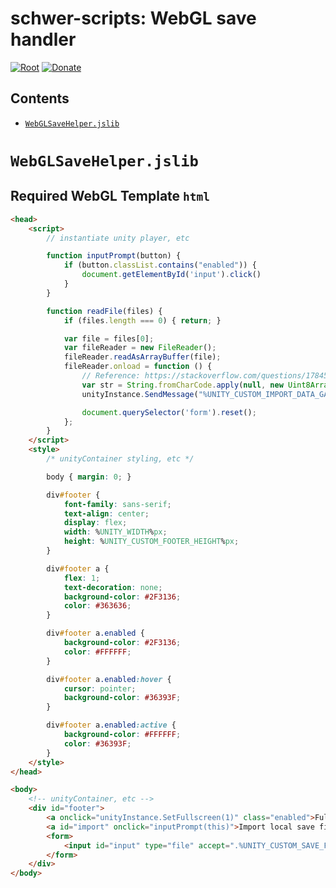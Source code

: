 # schwer-scripts: WebGL save handler
[![Root](https://img.shields.io/badge/Root-schwer--scripts-0366D6.svg)](/../../) [![Donate](https://img.shields.io/badge/Donate-PayPal-brightgreen.svg)](https://www.paypal.com/donate?hosted_button_id=NYFKAS24D4MJS)

<!-- one-line description -->

<!-- .jslib folder and import settings -->

## Contents
* [`WebGLSaveHelper.jslib`](#WebGLSaveHelper.jslib)

# `WebGLSaveHelper.jslib`

## Required WebGL Template `html`
```html
<head>
    <script>
        // instantiate unity player, etc

        function inputPrompt(button) {
            if (button.classList.contains("enabled")) {
                document.getElementById('input').click()
            }
        }

        function readFile(files) {
            if (files.length === 0) { return; }

            var file = files[0];
            var fileReader = new FileReader();
            fileReader.readAsArrayBuffer(file);
            fileReader.onload = function () {
                // Reference: https://stackoverflow.com/questions/17845032/net-mvc-deserialize-byte-array-from-json-uint8array
                var str = String.fromCharCode.apply(null, new Uint8Array(fileReader.result));
                unityInstance.SendMessage("%UNITY_CUSTOM_IMPORT_DATA_GAME_OBJECT_NAME%", "%UNITY_CUSTOM_IMPORT_DATA_FUNCTION_NAME%", window.btoa(str));

                document.querySelector('form').reset();
            };
        }
    </script>
    <style>
        /* unityContainer styling, etc */

        body { margin: 0; }

        div#footer {
            font-family: sans-serif;
            text-align: center;
            display: flex;
            width: %UNITY_WIDTH%px;
            height: %UNITY_CUSTOM_FOOTER_HEIGHT%px;
        }

        div#footer a {
            flex: 1;
            text-decoration: none;
            background-color: #2F3136;
            color: #363636;
        }

        div#footer a.enabled {
            background-color: #2F3136;
            color: #FFFFFF;
        }

        div#footer a.enabled:hover {
            cursor: pointer;
            background-color: #36393F;
        }

        div#footer a.enabled:active {
            background-color: #FFFFFF;
            color: #36393F;
        }
    </style>
</head>

<body>
    <!-- unityContainer, etc -->
    <div id="footer">
        <a onclick="unityInstance.SetFullscreen(1)" class="enabled">Fullscreen</a>
        <a id="import" onclick="inputPrompt(this)">Import local save file</a>
        <form>
            <input id="input" type="file" accept=".%UNITY_CUSTOM_SAVE_FILE_EXTENSION%" oninput="readFile(this.files)" style="display:none;">
        </form>
    </div>
</body>
```
